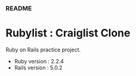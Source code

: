 ### README
# Rubylist : Craiglist Clone

Ruby on Rails practice project.


* Ruby version : 2.2.4
* Rails version : 5.0.2

